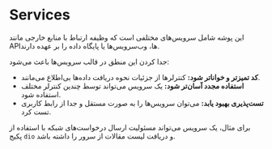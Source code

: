 # Services

این پوشه شامل سرویس‌های مختلفی است که وظیفه ارتباط با منابع خارجی مانند APIها، وب‌سرویس‌ها یا پایگاه داده را بر عهده دارند.

جدا کردن این منطق در قالب سرویس‌ها باعث می‌شود:

*   **کد تمیزتر و خواناتر شود:** کنترلرها از جزئیات نحوه دریافت داده‌ها بی‌اطلاع می‌مانند.
*   **استفاده مجدد آسان‌تر شود:** یک سرویس می‌تواند توسط چندین کنترلر مختلف استفاده شود.
*   **تست‌پذیری بهبود یابد:** می‌توان سرویس‌ها را به صورت مستقل و جدا از رابط کاربری تست کرد.

برای مثال، یک سرویس می‌تواند مسئولیت ارسال درخواست‌های شبکه با استفاده از پکیج `dio` و دریافت لیست مقالات از سرور را داشته باشد.